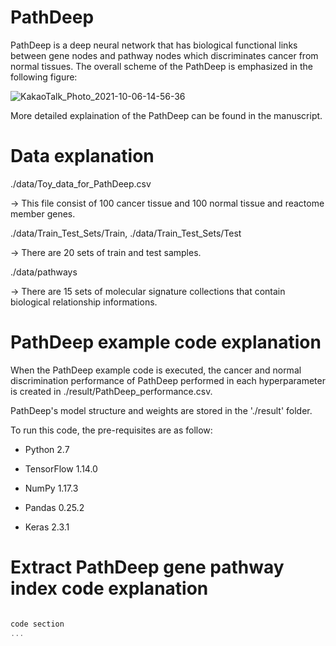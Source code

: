 # PathDeep

PathDeep is a deep neural network that has biological functional links between gene nodes and pathway nodes which discriminates cancer from normal tissues. The overall scheme of the PathDeep is emphasized in the following figure:


![KakaoTalk_Photo_2021-10-06-14-56-36](https://user-images.githubusercontent.com/51738181/136148176-e36081df-fff0-407b-a564-33ca455b3e0a.png)



More detailed explaination of the PathDeep can be found in the manuscript. 

 

# Data explanation

./data/Toy_data_for_PathDeep.csv

-> This file consist of 100 cancer tissue and 100 normal tissue and reactome member genes.

./data/Train_Test_Sets/Train, ./data/Train_Test_Sets/Test

-> There are 20 sets of train and test samples.

./data/pathways

-> There are 15 sets of molecular signature collections that contain biological relationship informations.

# PathDeep example code explanation 
 
When the PathDeep example code is executed, the cancer and normal discrimination performance of PathDeep performed in each hyperparameter is created in ./result/PathDeep_performance.csv.

PathDeep's model structure and weights are stored in the './result' folder.

To run this code, the pre-requisites are as follow: 

- Python 2.7

- TensorFlow 1.14.0

- NumPy 1.17.3

- Pandas 0.25.2

- Keras 2.3.1



# Extract PathDeep gene pathway index code explanation


```c

code section
...


```

